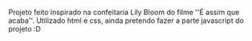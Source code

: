 Projeto feito inspirado na confeitaria Lily Bloom do filme ''É assim que acaba''. Utilizado html e css, ainda pretendo fazer a parte javascript do projeto :D
